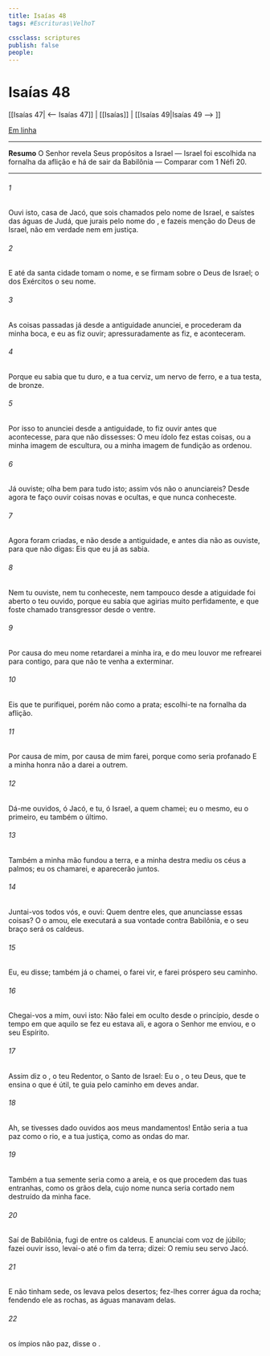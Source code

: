 ```yaml
---
title: Isaías 48
tags: #Escrituras\VelhoT

cssclass: scriptures
publish: false
people:
---
```


# Isaías 48
[[Isaías 47| <-- Isaías 47]] | [[Isaías]] | [[Isaías 49|Isaías 49 --> ]]

[Em linha](https://churchofjesuschrist.org/study/scriptures/ot/isa/48?lang=por)

---
__Resumo__
O Senhor revela Seus propósitos a Israel — Israel foi escolhida na fornalha da aflição e há de sair da Babilônia — Comparar com 1 Néfi 20.

---
###### 1 
Ouvi isto, casa de Jacó, que sois chamados pelo nome de Israel, e saístes das águas de Judá, que jurais pelo nome do , e fazeis menção do Deus de Israel,  não em verdade nem em justiça.

###### 2 
E até da santa cidade tomam o nome, e se firmam sobre o Deus de Israel; o  dos Exércitos  o seu nome.

###### 3 
As coisas passadas já desde a antiguidade anunciei, e procederam da minha boca, e eu as fiz ouvir; apressuradamente as fiz, e aconteceram.

###### 4 
Porque eu sabia que tu  duro, e a tua cerviz, um nervo de ferro, e a tua testa, de bronze.

###### 5 
Por isso to anunciei desde a antiguidade,  to fiz ouvir antes que acontecesse, para que  não dissesses: O meu ídolo fez estas coisas, ou a minha imagem de escultura, ou a minha imagem de fundição as ordenou.

###### 6 
Já  ouviste; olha bem para tudo isto;  assim vós não o anunciareis? Desde agora te faço ouvir coisas novas e ocultas, e que nunca conheceste.

###### 7 
Agora foram criadas, e não desde a antiguidade, e antes  dia não as ouviste, para que  não digas: Eis que eu já as sabia.

###### 8 
Nem tu  ouviste, nem tu  conheceste, nem tampouco desde a atiguidade foi aberto o teu ouvido, porque eu sabia que agirias muito perfidamente, e que foste chamado transgressor desde o ventre.

###### 9 
Por causa do meu nome retardarei a minha ira, e  do meu louvor me refrearei para contigo, para que não te venha a exterminar.

###### 10 
Eis que  te purifiquei, porém não como a prata; escolhi-te na fornalha da aflição.

###### 11 
Por causa de mim, por causa de mim  farei, porque como seria profanado  E a minha honra não a darei a outrem.

###### 12 
Dá-me ouvidos, ó Jacó, e tu, ó Israel, a quem chamei; eu  o mesmo, eu  o primeiro, eu  também o último.

###### 13 
Também a minha mão fundou a terra, e a minha destra mediu os céus a palmos; eu os chamarei, e aparecerão juntos.

###### 14 
Juntai-vos todos vós, e ouvi: Quem  dentre eles, que anunciasse essas coisas? O  o amou,  ele executará a sua vontade contra Babilônia, e o seu braço será  os caldeus.

###### 15 
Eu, eu  disse; também já o chamei,  o farei vir, e farei próspero  seu caminho.

###### 16 
Chegai-vos a mim, ouvi isto: Não falei em oculto desde o princípio,  desde o tempo em que aquilo se fez eu estava ali, e agora o Senhor  me enviou, e o seu Espírito.

###### 17 
Assim diz o , o teu Redentor, o Santo de Israel: Eu  o , o teu Deus, que te ensina o que é útil,  te guia pelo caminho em  deves andar.

###### 18 
Ah, se tivesses dado ouvidos aos meus mandamentos! Então seria a tua paz como o rio, e a tua justiça, como as ondas do mar.

###### 19 
Também a tua semente seria como a areia, e os que procedem das tuas entranhas, como os grãos dela, cujo nome nunca seria cortado nem destruído da minha face.

###### 20 
Saí de Babilônia, fugi de entre os caldeus. E anunciai com voz de júbilo; fazei ouvir isso,  levai-o até o fim da terra; dizei: O  remiu seu servo Jacó.

###### 21 
E não tinham sede,  os levava pelos desertos; fez-lhes correr água da rocha; fendendo ele as rochas, as águas manavam delas.

###### 22 
 os ímpios não  paz, disse o .

